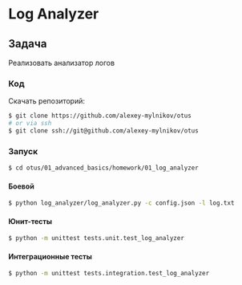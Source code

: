 # Log Analyzer
## Задача
Реализовать анализатор логов
### Код
Скачать репозиторий:
```bash
$ git clone https://github.com/alexey-mylnikov/otus
# or via ssh
$ git clone ssh://git@github.com/alexey-mylnikov/otus
```
### Запуск
```bash
$ cd otus/01_advanced_basics/homework/01_log_analyzer
```
#### Боевой
```bash
$ python log_analyzer/log_analyzer.py -c config.json -l log.txt
```
#### Юнит-тесты
```bash
$ python -m unittest tests.unit.test_log_analyzer
```
#### Интеграционные тесты
```bash
$ python -m unittest tests.integration.test_log_analyzer
```